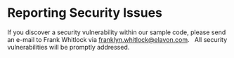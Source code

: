 # Reporting Security Issues

If you discover a security vulnerability within our sample code, please send an e-mail to Frank Whitlock via [franklyn.whitlock@elavon.com](mailto:franklyn.whitlock@elavon.com).  &nbsp; All security vulnerabilities will be promptly addressed.
